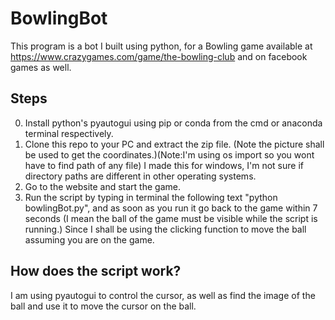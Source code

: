 # BowlingBot
This program is a bot I built using python, for a Bowling game available at https://www.crazygames.com/game/the-bowling-club and on facebook games as well.
## Steps
0. Install python's pyautogui using pip or conda from the cmd or anaconda terminal respectively.
1. Clone this repo to your PC and extract the zip file. (Note the picture shall be used to get the coordinates.)(Note:I'm using os import so you wont have to find path of any file) I made this for windows, I'm not sure if directory paths are different in other operating systems.
2. Go to the website and start the game.
3. Run the script by typing in terminal the following text "python bowlingBot.py", and as soon as you run it go back to the game within 7 seconds (I mean the ball of the game must be visible while the script is running.) Since I shall be using the clicking function to move the ball assuming you are on the game.

## How does the script work?
I am using pyautogui to control the cursor, as well as find the image of the ball and use it to move the cursor on the ball.
